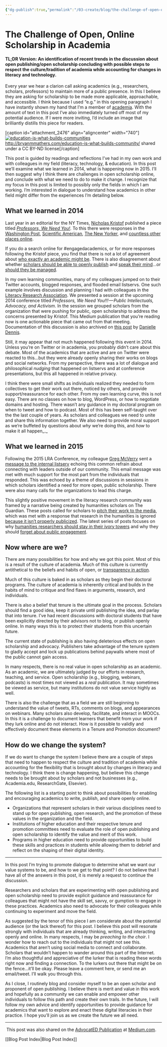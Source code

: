 ```yaml
---
{"dg-publish":true,"permalink":"/03-create/blog/the-challenge-of-open-online-scholarship-in-academia/","title":"The Challenge of Open, Online Scholarship in Academia","tags":["open-source","publishing","research","scholarship"]}
---
```


# The Challenge of Open, Online Scholarship in Academia

#### TL;DR Version: An identification of recent trends in the discussion about open publishing/open scholarship concluding with possible steps to respect the culture/tradition of academia while accounting for changes in literacy and technology.

Every year we hear a clarion call asking academics (e.g., researchers, scholars, professors) to maintain more of a public presence. In this I believe they are asking for scholarship to be made more applicable, approachable, and accessible. I think because I used “e.g.” in this opening paragraph I have instantly shown my hand that I’m a member of [academia](https://en.wikipedia.org/wiki/Academia). With the amount of text in this post I’ve also immediately turned off most of my potential audience. If I were more inviting, I’d include an image that brilliantly distills this piece for readers.

\[caption id="attachment\_2476" align="aligncenter" width="740"\][![education-is-what-builds-communities](images/education-is-what-builds-communities-1024x740.png)](http://wiobyrne.com/wp-content/uploads/2015/12/education-is-what-builds-communities.png) http://bryanmmathers.com/education-is-what-builds-community/ shared under a CC BY-ND license\[/caption\]

This post is guided by readings and reflections I’ve had in my own work and with colleagues in my field (literacy, technology, & education). In this post we’ll examine what we learned in 2014, what is happening now in 2015. I’ll then suggest why I think there are challenges in open scholarship online, and conclude with what we need to do to make it change. I recognize that my focus in this post is limited to possibly only the fields in which I am working. I’m interested in dialogue to understand how academics in other field might differ from the experiences I’m detailing below.

## What we learned in 2014

Last year in an editorial for the NY Times, [Nicholas Kristof](https://twitter.com/NickKristof) published a piece titled [_Professors, We Need You!_](http://www.nytimes.com/2014-02-16/opinion/sunday/kristof-professors-we-need-you.html). To this there were responses in the [Washington Post](https://www.washingtonpost.com/news/monkey-cage/wp/2014-02-15/dear-nicholas-kristof-we-are-right-here/), [Scientific American](http://blogs.scientificamerican.com/doing-good-science/professors-we-need-you-to-do-more/), [The New Yorker](http://www.newyorker.com/books/page-turner/why-is-academic-writing-so-academic), and [countless other places online](http://justpublics365.commons.gc.cuny.edu/2014-02-19/roundup-kristof-professors-public-sphere/).

If you do a search online for #engagedacademics, or for more responses following the Kristof piece, you find that there is not a lot of agreement about [who exactly an academic might be](http://www.theguardian.com/education/2012/nov/19/academic-outside-academia-he-network). There is also disagreement about whether [scholars should be able to openly publish](http://blog.castac.org/2014-02-26/perils-of-public-engagement-are-we-all-engagedacademics-now/) and [speak their mind](http://www.3quarksdaily.com/3quarksdaily/2014/07/revisiting-kristofs-criticism-of-academic-irrelevance.html)…or [should they be managed](http://www.theguardian.com/higher-education-network/2015/aug/21/academics-you-need-to-be-managed-its-time-to-accept-that).

In my own learning communities, many of my colleagues jumped on to their Twitter accounts, blogged responses, and flooded email listservs. One such example involves discussion and planning I had with colleagues in the [Literacy Research Association](http://www.literacyresearchassociation.org/). We presented a session at the upcoming 2014 conference titled _Professors, We Need You!!! — Public Intellectuals, Advocacy, and Activism_. In the session we grouped scholars from the organization that were pushing for public, open scholarship to address the concerns presented by Kristof. This Medium publication that you’re reading now is one actionable piece that came out from that meeting. Documentation of this discussion is also archived on [this post](https://danielledennis.wordpress.com/2014-02-18/bringing-tenure-promotion-to-the-digital-world/) by [Danielle Dennis](https://twitter.com/dr_ddennis).

Still, it may appear that not much happened following this event in 2014. Unless you’re on Twitter or in academia, you probably didn’t care about this debate. Most of the academics that are active and are on Twitter were reacted to this…but they were already openly sharing their works on blogs and social networks. From my perspective, there was a lot of dialogue and philosophical _nudging_ that happened on listservs and at conference presentations, but this all happened in relative privacy.

I think there were small shifts as individuals realized they needed to form collectives to get their work out there, noticed by others, and provide support/reassurance for each other. From my own learning curve, this is not easy. There are no classes on how to blog, WordPress, or how to negotiate domains and hosting. There wasn’t any guidance in my doctoral program on when to tweet and how to podcast. Most of this has been self-taught over the the last couple of years. As scholars and colleagues we need to unite and share this information together. We also need to provide moral support as we’re buffeted by questions about _why_ we’re doing this, and _how_ to make it all happen_._

## What we learned in 2015

Following the 2015 LRA Conference, my colleague [Greg McVerry](https://twitter.com/jgmac1106) sent a [message to the internal listserv](https://medium.com/advocat-ed/who-are-we-speaking-to-and-is-anybody-listening-340c06231431) echoing this common refrain about connecting with leaders outside of our community. This email message was met with much support for the most part from the individuals that responded. This was echoed by a theme of discussions in sessions in which scholars identified a need for more open, public scholarship. There were also many calls for the organizations to lead this charge.

This slightly positive movement in the literacy research community was framed by a narrative being created by humanities scholars on The Guardian. These posts called for scholars to [pitch their work to the media](http://www.theguardian.com/higher-education-network/2015/sep/23/academics-leave-your-ivory-towers-and-pitch-your-work-to-the-media), which was met with a response that research in the humanities is ignored [because it isn’t properly publicized](http://www.theguardian.com/higher-education-network/2015/oct/19/humanities-research-is-groundbreaking-life-changing-and-ignored). The latest series of posts focuses on why [humanities researchers should stay in their ivory towers](http://www.theguardian.com/higher-education-network/2015/dec/10/academics-forget-about-public-engagement-stay-in-your-ivory-towers) and why they should [forget about public engagement](http://alex-reid.net/2015/12/academics-and-their-ivory-tower-audiences.html).

## Now where are we?

There are many possibilities for how and why we got this point. Most of this is a result of the culture of academia. Much of this culture is currently antithetical to the beliefs and habits of open, or [transparency in action](https://higheredrevolution.com/moving-toward-transparency-in-higher-education-3c4484bacbb5#.tnlm70nsj).

Much of this culture is baked in as scholars as they begin their doctoral programs. The culture of academia is inherently critical and builds in the habits of mind to critique and find flaws in arguments, research, and individuals.

There is also a belief that tenure is the ultimate goal in the process. Scholars should find a good idea, keep it private until publishing the idea, and parlay that into tenure. I’ve had recent discussions with doctoral students that have been explicitly directed by their advisors not to blog, or publish openly online. In many ways this is to protect their students from this uncertain future.

The current state of publishing is also having deleterious effects on open scholarship and advocacy. Publishers take advantage of the tenure system to gladly accept and lock up publications behind paywalls where most of the public cannot gain access.

In many respects, there is no real value in open scholarship as an academic. As an academic, we are ultimately judged by our efforts in research, teaching, and service. Open scholarship (e.g., blogging, webinars, podcasts) is most times not viewed as a _real_ publication. It may sometimes be viewed as service, but many institutions do not value service highly as well.

There is also the challenge that as a field we are still beginning to understand the value of tweets, RTs, comments on blogs, and appearances on webinars. Many scholars also develop, facilitate, and interact in MOOCs. In this it is a challenge to document learners that benefit from your work if they lurk online and do not interact. How is it possible to validly and effectively document these elements in a Tenure and Promotion document?

## How do we change the system?

If we do want to change the system I believe there are a couple of steps that need to happen to respect the culture and tradition of academia while accounting for the flexibility that is brought about by changes in literacy and technology. I think there is change happening, but believe this change needs to be brought about by scholars and not businesses (e.g., Academia.edu, ResearchGate, Elsevier).

The following list is a starting point to think about possibilities for enabling and encouraging academics to write, publish, and share openly online.

- Organizations that represent scholars in their various disciplines need to stand up for open publishing, open research, and the promotion of these values in the organization and the field.
- Institutions of higher education and their respective tenure and promotion committees need to evaluate the role of open publishing and open scholarship to identify the value and merit of this work.
- Programs in higher education need to provide opportunities to build these skills and practices in students while allowing them to debrief and reflect on the shaping of their digital identity.

* * *

In this post I’m trying to promote dialogue to determine what we want our value systems to be, and how to we get to that point? I do not believe that I have all of the answers in this post, it is merely a request to continue the discussion.

Researchers and scholars that are experimenting with open publishing and open scholarship need to provide explicit guidance and reassurance for colleagues that might not have the skill set, savvy, or gumption to engage in these practices. Academics also need to advocate for their colleagues while continuing to experiment and move the field.

As suggested by the tenor of this piece I am considerate about the potential audience (or the lack thereof) for this post. I believe this post will resonate strongly with individuals that are already thinking, writing, and interacting openly and online. In many respects, I may be _preaching to the choir_. I wonder how to reach out to the individuals that might not see this. Academics that aren’t using social media to connect and collaborate. Scholars that wouldn’t happen to wander around this part of the Internet. I’m also thoughtful and appreciative of the lurker that is reading these words right now and finding a connection. To the lurkers out there that might be on the fence…it’ll be okay. Please leave a comment here, or send me an email/tweet. I’ll walk you through this.

As I close, I routinely blog and consider myself to be an open scholar and proponent of open publishing. I believe there is merit and value in this work and hopefully as a community we can enable and empower other individuals to follow this path and create their own trails. In the future, I will follow my own advice and identify opportunities to provide guidance for academics that want to explore and enact these digital literacies in their practice. I hope you’ll join us as we create the future we all need.

* * *

 This post was also shared on the [AdvocatED Publication](https://medium.com/advocat-ed) at [Medium.com](https://medium.com/advocat-ed/the-challenge-of-open-online-scholarship-in-academia-37d12b30fc43#.9b50zrezl).

[[Blog Post Index\|Blog Post Index]]